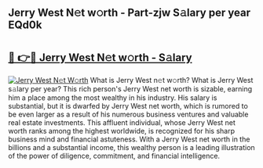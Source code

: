 ## Jerry West N𝚎t w𝚘rth - Part-zjw S𝚊lary per year EQd0k

# <h2><a href="http://gc3d3h9.nevu.top/?p=Jerry+West">🔗 👉🔴 Jerry West N𝚎t w𝚘rth - S𝚊lary</a></h2>

[![Jerry West N𝚎t W𝚘rth](https://i.imgur.com/Oavwk0R.jpeg)](http://gc3d3h9.nevu.top/?p=Jerry+West)
What is Jerry West n𝚎t w𝚘rth? What is Jerry West s𝚊lary per year?
This rich person's Jerry West net worth is sizable, earning him a place among the most wealthy in his industry. His salary is substantial, but it is dwarfed by Jerry West net worth, which is rumored to be even larger as a result of his numerous business ventures and valuable real estate investments. This affluent individual, whose Jerry West net worth ranks among the highest worldwide, is recognized for his sharp business mind and financial astuteness. With a Jerry West net worth in the billions and a substantial income, this wealthy person is a leading illustration of the power of diligence, commitment, and financial intelligence.

